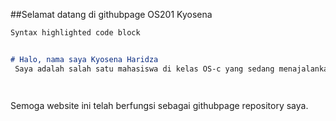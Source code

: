 

##Selamat datang di githubpage OS201 Kyosena

```markdown
Syntax highlighted code block


# Halo, nama saya Kyosena Haridza
 Saya adalah salah satu mahasiswa di kelas OS-c yang sedang menajalankan Ujian Akhir Semester.




```
Semoga website ini telah berfungsi sebagai githubpage repository saya.




